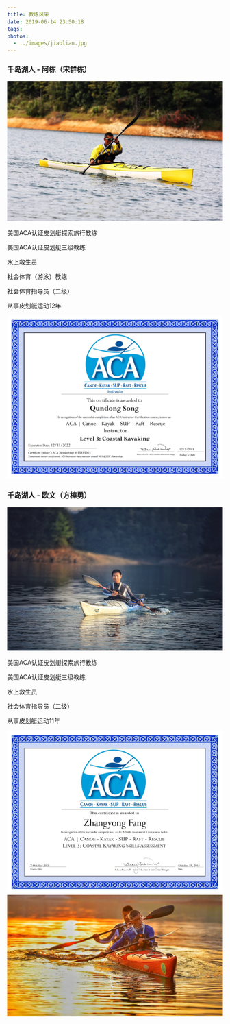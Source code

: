 ```yaml
---
title: 教练风采
date: 2019-06-14 23:50:18
tags: 
photos: 
  - ../images/jiaolian.jpg
---
```




### 千岛湖人 - 阿栋（宋群栋）

<img src="../images/song.jpg" width="600px">

美国ACA认证皮划艇探索旅行教练

美国ACA认证皮划艇三级教练

水上救生员

社会体育（游泳）教练

社会体育指导员（二级）

从事皮划艇运动12年

<img src="../images/ACA_song.png" width="600px">

### 千岛湖人 - 欧文（方樟勇）

<img src="../images/fang.jpg" width="600px">

美国ACA认证皮划艇探索旅行教练

美国ACA认证皮划艇三级教练

水上救生员

社会体育指导员（二级）

从事皮划艇运动11年

<img src="../images/ACA_fang.jpg" width="600px">

<img src="../images/roll.jpg" width="600px">